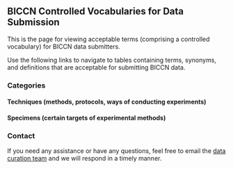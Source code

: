 ## BICCN Controlled Vocabularies for Data Submission

This is the page for viewing acceptable terms (comprising a controlled vocabulary) for BICCN data submitters.

Use the following links to navigate to tables containing terms, synonyms, and definitions that are acceptable for submitting BICCN data.

### Categories

#### Techniques (methods, protocols, ways of conducting experiments)

#### Specimens (certain targets of experimental methods)

### Contact

If you need any assistance or have any questions, feel free to email the [data curation team](data.curation@alleninstitute.org) and we will respond in a timely manner.
